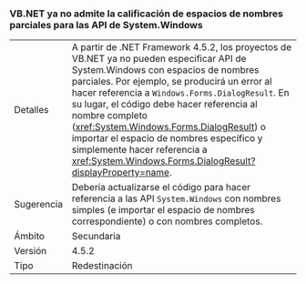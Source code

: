 ### <a name="vbnet-no-longer-supports-partial-namespace-qualification-for-systemwindows-apis"></a>VB.NET ya no admite la calificación de espacios de nombres parciales para las API de System.Windows

|   |   |
|---|---|
|Detalles|A partir de .NET Framework 4.5.2, los proyectos de VB.NET ya no pueden especificar API de System.Windows con espacios de nombres parciales. Por ejemplo, se producirá un error al hacer referencia a <code>Windows.Forms.DialogResult</code>. En su lugar, el código debe hacer referencia al nombre completo (<xref:System.Windows.Forms.DialogResult>) o importar el espacio de nombres específico y simplemente hacer referencia a <xref:System.Windows.Forms.DialogResult?displayProperty=name>.|
|Sugerencia|Debería actualizarse el código para hacer referencia a las API <code>System.Windows</code> con nombres simples (e importar el espacio de nombres correspondiente) o con nombres completos.|
|Ámbito|Secundaria|
|Versión|4.5.2|
|Tipo|Redestinación|

